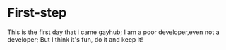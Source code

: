 # First-step
This is the first day that i came gayhub;
I am a poor developer,even not a developer;
But I think it's fun,
                     do it and keep it!
